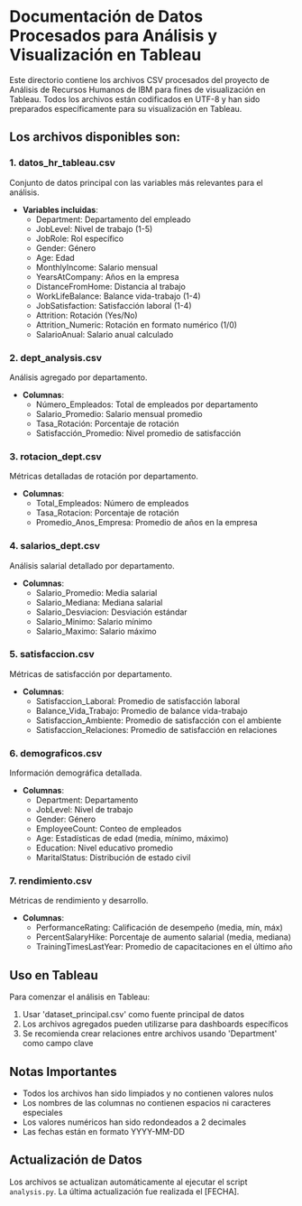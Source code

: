 

# Documentación de Datos Procesados para Análisis y Visualización en Tableau

Este directorio contiene los archivos CSV procesados del proyecto de Análisis de Recursos Humanos de IBM para fines de visualización en Tableau. Todos los archivos están codificados en UTF-8 y han sido preparados específicamente para su visualización en Tableau.

## Los archivos disponibles son:

### 1. datos_hr_tableau.csv
Conjunto de datos principal con las variables más relevantes para el análisis.
- **Variables incluidas**: 
  - Department: Departamento del empleado
  - JobLevel: Nivel de trabajo (1-5)
  - JobRole: Rol específico
  - Gender: Género
  - Age: Edad
  - MonthlyIncome: Salario mensual
  - YearsAtCompany: Años en la empresa
  - DistanceFromHome: Distancia al trabajo
  - WorkLifeBalance: Balance vida-trabajo (1-4)
  - JobSatisfaction: Satisfacción laboral (1-4)
  - Attrition: Rotación (Yes/No)
  - Attrition_Numeric: Rotación en formato numérico (1/0)
  - SalarioAnual: Salario anual calculado

### 2. dept_analysis.csv
Análisis agregado por departamento.
- **Columnas**:
  - Número_Empleados: Total de empleados por departamento
  - Salario_Promedio: Salario mensual promedio
  - Tasa_Rotación: Porcentaje de rotación
  - Satisfacción_Promedio: Nivel promedio de satisfacción

### 3. rotacion_dept.csv
Métricas detalladas de rotación por departamento.
- **Columnas**:
  - Total_Empleados: Número de empleados
  - Tasa_Rotacion: Porcentaje de rotación
  - Promedio_Anos_Empresa: Promedio de años en la empresa

### 4. salarios_dept.csv
Análisis salarial detallado por departamento.
- **Columnas**:
  - Salario_Promedio: Media salarial
  - Salario_Mediana: Mediana salarial
  - Salario_Desviacion: Desviación estándar
  - Salario_Minimo: Salario mínimo
  - Salario_Maximo: Salario máximo

### 5. satisfaccion.csv
Métricas de satisfacción por departamento.
- **Columnas**:
  - Satisfaccion_Laboral: Promedio de satisfacción laboral
  - Balance_Vida_Trabajo: Promedio de balance vida-trabajo
  - Satisfaccion_Ambiente: Promedio de satisfacción con el ambiente
  - Satisfaccion_Relaciones: Promedio de satisfacción en relaciones

### 6. demograficos.csv
Información demográfica detallada.
- **Columnas**:
  - Department: Departamento
  - JobLevel: Nivel de trabajo
  - Gender: Género
  - EmployeeCount: Conteo de empleados
  - Age: Estadísticas de edad (media, mínimo, máximo)
  - Education: Nivel educativo promedio
  - MaritalStatus: Distribución de estado civil

### 7. rendimiento.csv
Métricas de rendimiento y desarrollo.
- **Columnas**:
  - PerformanceRating: Calificación de desempeño (media, mín, máx)
  - PercentSalaryHike: Porcentaje de aumento salarial (media, mediana)
  - TrainingTimesLastYear: Promedio de capacitaciones en el último año

## Uso en Tableau

Para comenzar el análisis en Tableau:
1. Usar 'dataset_principal.csv' como fuente principal de datos
2. Los archivos agregados pueden utilizarse para dashboards específicos
3. Se recomienda crear relaciones entre archivos usando 'Department' como campo clave

## Notas Importantes

- Todos los archivos han sido limpiados y no contienen valores nulos
- Los nombres de las columnas no contienen espacios ni caracteres especiales
- Los valores numéricos han sido redondeados a 2 decimales
- Las fechas están en formato YYYY-MM-DD

## Actualización de Datos

Los archivos se actualizan automáticamente al ejecutar el script `analysis.py`. La última actualización fue realizada el [FECHA].